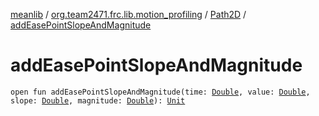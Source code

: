[meanlib](../../index.md) / [org.team2471.frc.lib.motion_profiling](../index.md) / [Path2D](index.md) / [addEasePointSlopeAndMagnitude](./add-ease-point-slope-and-magnitude.md)

# addEasePointSlopeAndMagnitude

`open fun addEasePointSlopeAndMagnitude(time: `[`Double`](https://kotlinlang.org/api/latest/jvm/stdlib/kotlin/-double/index.html)`, value: `[`Double`](https://kotlinlang.org/api/latest/jvm/stdlib/kotlin/-double/index.html)`, slope: `[`Double`](https://kotlinlang.org/api/latest/jvm/stdlib/kotlin/-double/index.html)`, magnitude: `[`Double`](https://kotlinlang.org/api/latest/jvm/stdlib/kotlin/-double/index.html)`): `[`Unit`](https://kotlinlang.org/api/latest/jvm/stdlib/kotlin/-unit/index.html)